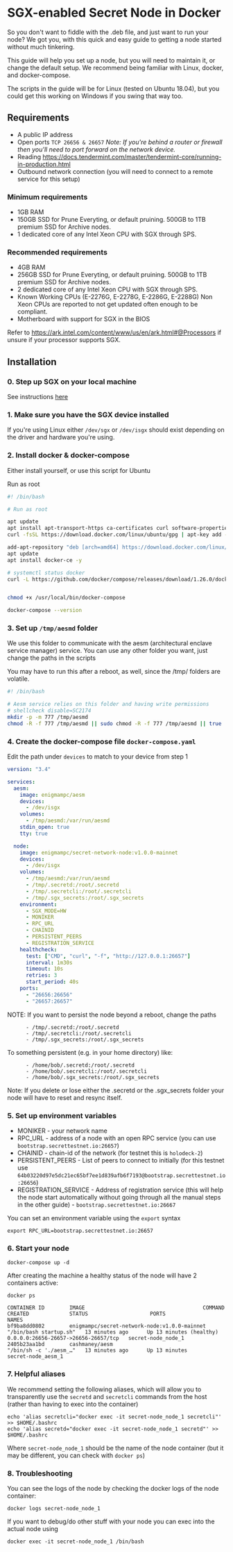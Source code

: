 # SGX-enabled Secret Node in Docker

So you don't want to fiddle with the .deb file, and just want to run your node? We got you, with this quick and easy guide to getting a node started without much tinkering.

This guide will help you set up a node, but you will need to maintain it, or change the default setup. We recommend being familiar with Linux, docker, and docker-compose.

The scripts in the guide will be for Linux (tested on Ubuntu 18.04), but you could get this working on Windows if you swing that way too.

## Requirements

- A public IP address
- Open ports `TCP 26656 & 26657` _Note: If you're behind a router or firewall then you'll need to port forward on the network device._
- Reading https://docs.tendermint.com/master/tendermint-core/running-in-production.html
- Outbound network connection (you will need to connect to a remote service for this setup)

### Minimum requirements

- 1GB RAM
- 150GB SSD for Prune Everyting, or default pruining. 500GB to 1TB premium SSD for Archive nodes.
- 1 dedicated core of any Intel Xeon CPU with SGX through SPS.

### Recommended requirements

- 4GB RAM
- 256GB SSD for Prune Everyting, or default pruining. 500GB to 1TB premium SSD for Archive nodes.
- 2 dedicated core of any Intel Xeon CPU with SGX through SPS.
- Known Working CPUs (E-2276G, E-2278G, E-2286G, E-2288G) Non Xeon CPUs are reported to not get updated often enough to be compliant.
- Motherboard with support for SGX in the BIOS

Refer to https://ark.intel.com/content/www/us/en/ark.html#@Processors if unsure if your processor supports SGX.

## Installation

### 0. Step up SGX on your local machine

See instructions [here](../node-guides/setup-sgx.md)

### 1. Make sure you have the SGX device installed

If you're using Linux either `/dev/sgx` or `/dev/isgx` should exist depending on the driver and hardware you're using.

### 2. Install docker & docker-compose

Either install yourself, or use this script for Ubuntu

Run as root

```bash
#! /bin/bash

# Run as root

apt update
apt install apt-transport-https ca-certificates curl software-properties-common -y
curl -fsSL https://download.docker.com/linux/ubuntu/gpg | apt-key add -

add-apt-repository "deb [arch=amd64] https://download.docker.com/linux/ubuntu bionic stable"
apt update
apt install docker-ce -y

# systemctl status docker
curl -L https://github.com/docker/compose/releases/download/1.26.0/docker-compose-"$(uname -s)"-"$(uname -m)" -o /usr/local/bin/docker-compose


chmod +x /usr/local/bin/docker-compose

docker-compose --version
```

### 3. Set up `/tmp/aesmd` folder

We use this folder to communicate with the aesm (architectural enclave service manager) service. You can use any other folder you want, just change the paths in the scripts

You may have to run this after a reboot, as well, since the /tmp/ folders are volatile.

```bash
#! /bin/bash

# Aesm service relies on this folder and having write permissions
# shellcheck disable=SC2174
mkdir -p -m 777 /tmp/aesmd
chmod -R -f 777 /tmp/aesmd || sudo chmod -R -f 777 /tmp/aesmd || true
```

### 4. Create the docker-compose file `docker-compose.yaml`

Edit the path under `devices` to match to your device from step 1

```yaml
version: "3.4"

services:
  aesm:
    image: enigmampc/aesm
    devices:
      - /dev/isgx
    volumes:
      - /tmp/aesmd:/var/run/aesmd
    stdin_open: true
    tty: true

  node:
    image: enigmampc/secret-network-node:v1.0.0-mainnet
    devices:
      - /dev/isgx
    volumes:
      - /tmp/aesmd:/var/run/aesmd
      - /tmp/.secretd:/root/.secretd
      - /tmp/.secretcli:/root/.secretcli
      - /tmp/.sgx_secrets:/root/.sgx_secrets
    environment:
      - SGX_MODE=HW
      - MONIKER
      - RPC_URL
      - CHAINID
      - PERSISTENT_PEERS
      - REGISTRATION_SERVICE
    healthcheck:
      test: ["CMD", "curl", "-f", "http://127.0.0.1:26657"]
      interval: 1m30s
      timeout: 10s
      retries: 3
      start_period: 40s
    ports:
      - "26656:26656"
      - "26657:26657"
```

NOTE: If you want to persist the node beyond a reboot, change the paths

```
      - /tmp/.secretd:/root/.secretd
      - /tmp/.secretcli:/root/.secretcli
      - /tmp/.sgx_secrets:/root/.sgx_secrets
```

To something persistent (e.g. in your home directory) like:

```
      - /home/bob/.secretd:/root/.secretd
      - /home/bob/.secretcli:/root/.secretcli
      - /home/bob/.sgx_secrets:/root/.sgx_secrets
```

Note: If you delete or lose either the .secretd or the .sgx_secrets folder your node will have to reset and resync itself.

### 5. Set up environment variables

- MONIKER - your network name
- RPC_URL - address of a node with an open RPC service (you can use `bootstrap.secrettestnet.io:26657`)
- CHAINID - chain-id of the network (for testnet this is `holodeck-2`)
- PERSISTENT_PEERS - List of peers to connect to initially (for this testnet use `64b03220d97e5dc21ec65bf7ee1d839afb6f7193@bootstrap.secrettestnet.io:26656`)
- REGISTRATION_SERVICE - Address of registration service (this will help the node start automatically without going through all the manual steps in the other guide) - `bootstrap.secrettestnet.io:26667`

You can set an environment variable using the `export` syntax

`export RPC_URL=bootstrap.secrettestnet.io:26657`

### 6. Start your node

`docker-compose up -d`

After creating the machine a healthy status of the node will have 2 containers active:

`docker ps`

```
CONTAINER ID        IMAGE                                      COMMAND                  CREATED             STATUS                    PORTS                                  NAMES
bf9ba8dd0802        enigmampc/secret-network-node:v1.0.0-mainnet   "/bin/bash startup.sh"   13 minutes ago      Up 13 minutes (healthy)   0.0.0.0:26656-26657->26656-26657/tcp   secret-node_node_1
2405b23aa1bd        cashmaney/aesm                             "/bin/sh -c './aesm_…"   13 minutes ago      Up 13 minutes                                                    secret-node_aesm_1
```

### 7. Helpful aliases

We recommend setting the following aliases, which will allow you to transparently use the `secretd` and `secretcli` commands from the host (rather than having to exec into the container)

```
echo 'alias secretcli="docker exec -it secret-node_node_1 secretcli"' >> $HOME/.bashrc
echo 'alias secretd="docker exec -it secret-node_node_1 secretd"' >> $HOME/.bashrc
```

Where `secret-node_node_1` should be the name of the node container (but it may be different, you can check with `docker ps`)

### 8. Troubleshooting

You can see the logs of the node by checking the docker logs of the node container:

`docker logs secret-node_node_1`

If you want to debug/do other stuff with your node you can exec into the actual node using

`docker exec -it secret-node_node_1 /bin/bash`
